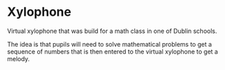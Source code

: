 # Xylophone

Virtual xylophone that was build for a math class in one of Dublin schools.

The idea is that pupils will need to solve mathematical problems to get a sequence of numbers that is then entered to the virtual xylophone to get a melody.
 
